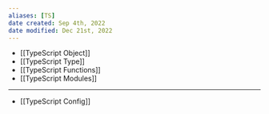 ```yaml
---
aliases: [TS]
date created: Sep 4th, 2022
date modified: Dec 21st, 2022
---
```


- [[TypeScript Object]]
- [[TypeScript Type]]
- [[TypeScript Functions]]
- [[TypeScript Modules]]

___

- [[TypeScript Config]]
